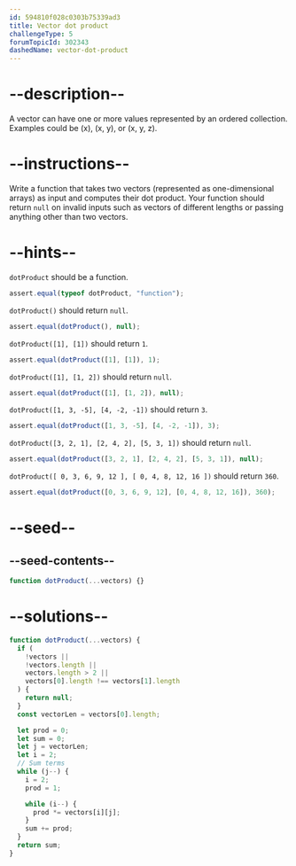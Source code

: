 ```yaml
---
id: 594810f028c0303b75339ad3
title: Vector dot product
challengeType: 5
forumTopicId: 302343
dashedName: vector-dot-product
---
```


# --description--

A vector can have one or more values represented by an ordered collection. Examples could be (x), (x, y), or (x, y, z).

# --instructions--

Write a function that takes two vectors (represented as one-dimensional arrays) as input and computes their dot product. Your function should return `null` on invalid inputs such as vectors of different lengths or passing anything other than two vectors.

# --hints--

`dotProduct` should be a function.

```js
assert.equal(typeof dotProduct, "function");
```

`dotProduct()` should return `null`.

```js
assert.equal(dotProduct(), null);
```

`dotProduct([1], [1])` should return `1`.

```js
assert.equal(dotProduct([1], [1]), 1);
```

`dotProduct([1], [1, 2])` should return `null`.

```js
assert.equal(dotProduct([1], [1, 2]), null);
```

`dotProduct([1, 3, -5], [4, -2, -1])` should return `3`.

```js
assert.equal(dotProduct([1, 3, -5], [4, -2, -1]), 3);
```

`dotProduct([3, 2, 1], [2, 4, 2], [5, 3, 1])` should return `null`.

```js
assert.equal(dotProduct([3, 2, 1], [2, 4, 2], [5, 3, 1]), null);
```

`dotProduct([ 0, 3, 6, 9, 12 ], [ 0, 4, 8, 12, 16 ])` should return `360`.

```js
assert.equal(dotProduct([0, 3, 6, 9, 12], [0, 4, 8, 12, 16]), 360);
```

# --seed--

## --seed-contents--

```js
function dotProduct(...vectors) {}
```

# --solutions--

```js
function dotProduct(...vectors) {
  if (
    !vectors ||
    !vectors.length ||
    vectors.length > 2 ||
    vectors[0].length !== vectors[1].length
  ) {
    return null;
  }
  const vectorLen = vectors[0].length;

  let prod = 0;
  let sum = 0;
  let j = vectorLen;
  let i = 2;
  // Sum terms
  while (j--) {
    i = 2;
    prod = 1;

    while (i--) {
      prod *= vectors[i][j];
    }
    sum += prod;
  }
  return sum;
}
```
